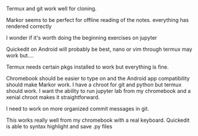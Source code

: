Termux and git work well for cloning.

Markor seems to be perfect for offline reading of the notes. everything has rendered correctly

I wonder if it's worth doing the beginning exercises on jupyter

Quickedit on Android will probably be best, nano or vim through termux may work but....

Termux needs certain pkgs installed to work but everything is fine.


Chromebook should be easier to type on and the Android app compatibility should make Markor work. I have a chroot for git and python but termux should work. I want the ability to run jupyter lab from my chromebook and a xenial chroot makes it straightforward. 

I need to work on more organized commit messages in git. 

This works really well from my chromebook with a real keyboard. Quickedit is able to syntax highlight and save .py files
